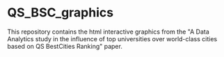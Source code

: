 # QS_BSC_graphics
This repository contains the html interactive graphics from the "A Data Analytics study in the influence of top universities over world-class cities based on QS BestCities Ranking" paper. 

